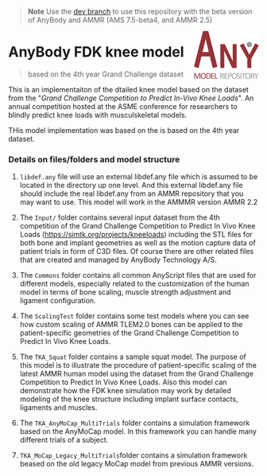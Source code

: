 > **Note**
> Use the [dev branch](https://github.com/AnyBody/knee-grand-challenge-4th/tree/dev) to use this repository with the beta version of AnyBody and AMMR (AMS 7.5-beta4, and AMMR 2.5)

<img src="https://github.com/AnyBody/ammr/raw/master/Docs/_static/AMMR_Logo2.png" align="right" />

# AnyBody FDK knee model
> based on the 4th year Grand Challenge dataset

This is an implementaiton of the dtailed knee model based on the dataset from the "*Grand Challenge Competition to Predict In-Vivo Knee Loads*". 
An annual competition hosted at the ASME conference for researchers to blindly predict knee loads with musculskeletal models.

THis model implementation was based on the is based on the 4th year dataset.


### Details on files/folders and model structure

1. `libdef.any` file will use an external libdef.any file which is assumed to be located in the directory up one level.
    And this external libdef.any file should include the real libdef.any from an AMMR repository that you may want to use.
    This model will work in the AMMMR version AMMR 2.2

2. The `Input/` folder contains several input dataset from the 4th competition of  the Grand Challenge Competition to Predict
   In Vivo Knee Loads (https://simtk.org/projects/kneeloads) including the STL files for both bone and implant geometries as 
   well as the motion capture data of patient trials in form of C3D files. Of course there are other related files that are 
   created and managed by AnyBody Technology A/S.

3. The `Commons` folder contains all common AnyScript files that are used for different models, especially related to the 
   customization of the human model in terms of bone scaling, muscle strength adjustment and ligament configuration.

4. The `ScalingTest` folder contains some test models where you can see how custom scaling of AMMR  TLEM2.0 bones can be applied 
   to the patient-specific geometries of the Grand Challenge Competition to Predict In Vivo Knee Loads.

5. The `TKA_Squat` folder contains a sample squat model. The purpose of this model is to illustrate the procedure of 
   patient-specific scaling of the latest AMMR human model using the dataset from the Grand Challenge Competition to Predict In 
   Vivo Knee Loads. Also this model can demonstrate how the FDK knee simulation may work by detailed modeling of the knee structure
   including implant surface contacts, ligaments and muscles.

6. The `TKA_AnyMoCap_MultiTrials` folder contains a simulation framework based on the AnyMoCap model. In this framework you can
   handle many different trials of a subject.

7. `TKA_MoCap_Legacy_MultiTrials`folder contains a simulation framework beased on the old legacy MoCap model from previous AMMR versions.
